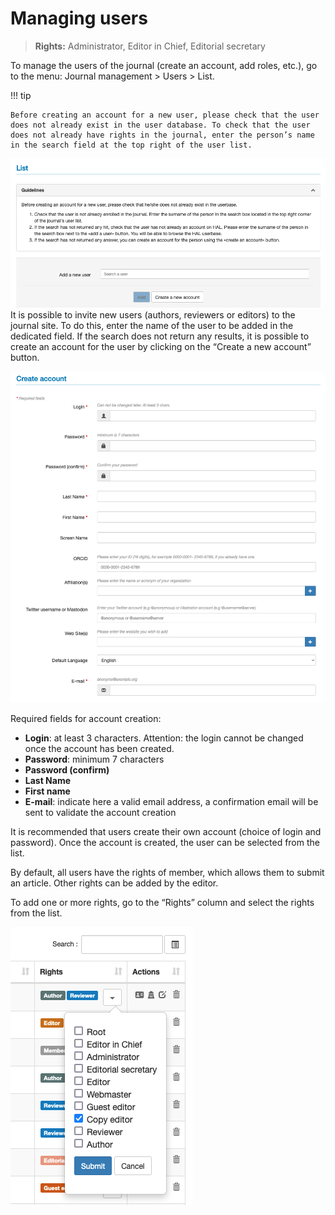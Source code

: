 # Managing users

> **Rights:** Administrator, Editor in Chief, Editorial secretary

To manage the users of the journal (create an account, add roles, etc.), go to the menu: Journal management > Users > List.

!!! tip

    Before creating an account for a new user, please check that the user does not already exist in the user database. To check that the user does not already have rights in the journal, enter the person’s name in the search field at the top right of the user list.


![Alt text](img/users-1.png "Add a new user")
It is possible to invite new users (authors, reviewers or editors) to the journal site. To do this, enter the name of the user to be added in the dedicated field. If the search does not return any results, it is possible to create an account for the user by clicking on the “Create a new account” button.

![Alt text](img/users-2.png "Create a new account")

Required fields for account creation:

- **Login**: at least 3 characters. Attention: the login cannot be changed once the account has been created.
- **Password**: minimum 7 characters
- **Password (confirm)**
- **Last Name**
- **First name**
- **E-mail**: indicate here a valid email address, a confirmation email will be sent to validate the account creation

It is recommended that users create their own account (choice of login and password). Once the account is created, the user can be selected from the list.

By default, all users have the rights of member, which allows them to submit an article. Other rights can be added by the editor.

To add one or more rights, go to the “Rights” column and select the rights from the list.

![Alt text](img/users-3.png "Add rights")
